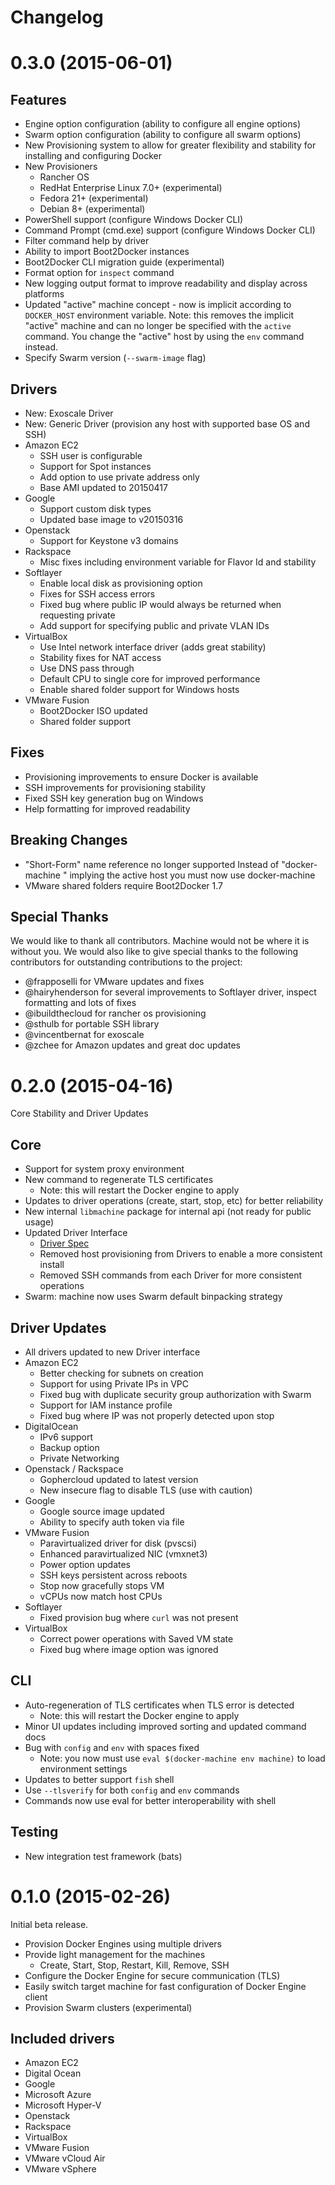 Changelog
==========

# 0.3.0 (2015-06-01)

## Features
- Engine option configuration (ability to configure all engine options)
- Swarm option configuration (ability to configure all swarm options)
- New Provisioning system to allow for greater flexibility and stability for installing and configuring Docker
- New Provisioners
  - Rancher OS
  - RedHat Enterprise Linux 7.0+ (experimental)
  - Fedora 21+ (experimental)
  - Debian 8+ (experimental)
- PowerShell support (configure Windows Docker CLI)
- Command Prompt (cmd.exe) support (configure Windows Docker CLI)
- Filter command help by driver
- Ability to import Boot2Docker instances
- Boot2Docker CLI migration guide (experimental)
- Format option for `inspect` command
- New logging output format to improve readability and display across platforms 
- Updated "active" machine concept - now is implicit according to `DOCKER_HOST` environment variable.  Note: this removes the implicit "active" machine and can no longer be specified with the `active` command.  You change the "active" host by using the `env` command instead.
- Specify Swarm version (`--swarm-image` flag)

## Drivers
- New: Exoscale Driver
- New: Generic Driver (provision any host with supported base OS and SSH)
- Amazon EC2
  - SSH user is configurable
  - Support for Spot instances
  - Add option to use private address only
  - Base AMI updated to 20150417
- Google
  - Support custom disk types
  - Updated base image to v20150316
- Openstack
  - Support for Keystone v3 domains
- Rackspace
  - Misc fixes including environment variable for Flavor Id and stability
- Softlayer
  - Enable local disk as provisioning option
  - Fixes for SSH access errors
  - Fixed bug where public IP would always be returned when requesting private
  - Add support for specifying public and private VLAN IDs
- VirtualBox
  - Use Intel network interface driver (adds great stability)
  - Stability fixes for NAT access
  - Use DNS pass through
  - Default CPU to single core for improved performance
  - Enable shared folder support for Windows hosts
- VMware Fusion
  - Boot2Docker ISO updated
  - Shared folder support

## Fixes
- Provisioning improvements to ensure Docker is available
- SSH improvements for provisioning stability
- Fixed SSH key generation bug on Windows
- Help formatting for improved readability

## Breaking Changes
- "Short-Form" name reference no longer supported Instead of "docker-machine " implying the active host you must now use docker-machine
- VMware shared folders require Boot2Docker 1.7

## Special Thanks                                                                        
We would like to thank all contributors.  Machine would not be where it is
without you.  We would also like to give special thanks to the following
contributors for outstanding contributions to the project:

- @frapposelli for VMware updates and fixes
- @hairyhenderson for several improvements to Softlayer driver, inspect formatting and lots of fixes
- @ibuildthecloud for rancher os provisioning
- @sthulb for portable SSH library                                              
- @vincentbernat for exoscale                                                   
- @zchee for Amazon updates and great doc updates

# 0.2.0 (2015-04-16)

Core Stability and Driver Updates

## Core

- Support for system proxy environment
- New command to regenerate TLS certificates
  - Note: this will restart the Docker engine to apply
- Updates to driver operations (create, start, stop, etc) for better reliability
- New internal `libmachine` package for internal api (not ready for public usage)
- Updated Driver Interface
  - [Driver Spec](https://github.com/docker/machine/blob/master/docs/DRIVER_SPEC.md)
  - Removed host provisioning from Drivers to enable a more consistent install
  - Removed SSH commands from each Driver for more consistent operations
- Swarm: machine now uses Swarm default binpacking strategy

## Driver Updates

- All drivers updated to new Driver interface
- Amazon EC2
  - Better checking for subnets on creation
  - Support for using Private IPs in VPC
  - Fixed bug with duplicate security group authorization with Swarm
  - Support for IAM instance profile
  - Fixed bug where IP was not properly detected upon stop
- DigitalOcean
  - IPv6 support
  - Backup option
  - Private Networking
- Openstack / Rackspace
  - Gophercloud updated to latest version
  - New insecure flag to disable TLS (use with caution)
- Google
  - Google source image updated
  - Ability to specify auth token via file
- VMware Fusion
  - Paravirtualized driver for disk (pvscsi)
  - Enhanced paravirtualized NIC (vmxnet3)
  - Power option updates
  - SSH keys persistent across reboots
  - Stop now gracefully stops VM
  - vCPUs now match host CPUs
- Softlayer
  - Fixed provision bug where `curl` was not present
- VirtualBox
  - Correct power operations with Saved VM state
  - Fixed bug where image option was ignored

## CLI

- Auto-regeneration of TLS certificates when TLS error is detected
  - Note: this will restart the Docker engine to apply
- Minor UI updates including improved sorting and updated command docs
- Bug with `config` and `env` with spaces fixed
  - Note: you now must use `eval $(docker-machine env machine)` to load environment settings
- Updates to better support `fish` shell
- Use `--tlsverify` for both `config` and `env` commands
- Commands now use eval for better interoperability with shell

## Testing
- New integration test framework (bats)


# 0.1.0 (2015-02-26)

Initial beta release.

- Provision Docker Engines using multiple drivers
- Provide light management for the machines
  - Create, Start, Stop, Restart, Kill, Remove, SSH
- Configure the Docker Engine for secure communication (TLS)
- Easily switch target machine for fast configuration of Docker Engine client
- Provision Swarm clusters (experimental)

## Included drivers

- Amazon EC2
- Digital Ocean
- Google
- Microsoft Azure
- Microsoft Hyper-V
- Openstack
- Rackspace
- VirtualBox
- VMware Fusion
- VMware vCloud Air
- VMware vSphere
